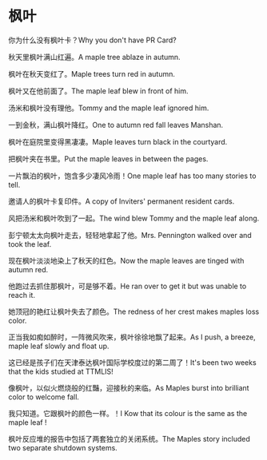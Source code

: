 # 枫叶

<p><span class="chinese">你为什么没有枫叶卡？</span><span class="english">Why you don't have PR Card?</span></p>

<p><span class="chinese">秋天里枫叶满山红遍。</span><span class="english">A maple tree ablaze in autumn.</span></p>

<p><span class="chinese">枫叶在秋天变红了。</span><span class="english">Maple trees turn red in autumn.</span></p>

<p><span class="chinese">枫叶又在他前面了。</span><span class="english">The maple leaf blew in front of him.</span></p>

<p><span class="chinese">汤米和枫叶没有理他。</span><span class="english">Tommy and the maple leaf ignored him.</span></p>

<p><span class="chinese">一到金秋，满山枫叶降红。</span><span class="english">One to autumn red fall leaves Manshan.</span></p>

<p><span class="chinese">枫叶在庭院里变得黑凄凄。</span><span class="english">Maple leaves turn black in the courtyard.</span></p>

<p><span class="chinese">把枫叶夹在书里。</span><span class="english">Put the maple leaves in between the pages.</span></p>

<p><span class="chinese">一片飘泊的枫叶，饱含多少凄风冷雨！</span><span class="english">One maple leaf has too many stories to tell.</span></p>

<p><span class="chinese">邀请人的枫叶卡复印件。</span><span class="english">A copy of Inviters' permanent resident cards.</span></p>

<p><span class="chinese">风把汤米和枫叶吹到了一起。</span><span class="english">The wind blew Tommy and the maple leaf along.</span></p>

<p><span class="chinese">彭宁顿太太向枫叶走去，轻轻地拿起了他。</span><span class="english">Mrs. Pennington walked over and took the leaf.</span></p>

<p><span class="chinese">现在枫叶淡淡地染上了秋天的红色。</span><span class="english">Now the maple leaves are tinged with autumn red.</span></p>

<p><span class="chinese">他跑过去抓住那枫叶，可是够不着。</span><span class="english">He ran over to get it but was unable to reach it.</span></p>

<p><span class="chinese">她顶冠的艳红让枫叶失去了颜色。</span><span class="english">The redness of her crest makes maples loss color.</span></p>

<p><span class="chinese">正当我如痴如醉时，一阵微风吹来，枫叶徐徐地飘了起来。</span><span class="english">As I push, a breeze, maple leaf slowly and float up.</span></p>

<p><span class="chinese">这已经是孩子们在天津泰达枫叶国际学校度过的第二周了！</span><span class="english">It's been two weeks that the kids studied at TTMLIS!</span></p>

<p><span class="chinese">像枫叶，以似火燃烧般的红豔，迎接秋的来临。</span><span class="english">As Maples burst into brilliant color to welcome fall.</span></p>

<p><span class="chinese">我只知道。它跟枫叶的颜色一样。！</span><span class="english">I Kow that its colour is the same as the maple leaf !</span></p>

<p><span class="chinese">枫叶反应堆的报告中包括了两套独立的关闭系统。</span><span class="english">The Maples story included two separate shutdown systems.</span></p>

